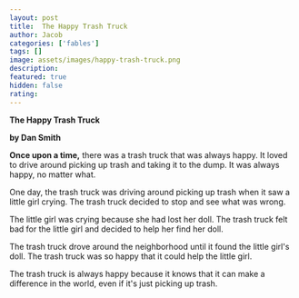 ```yaml
---
layout: post
title:  The Happy Trash Truck
author: Jacob
categories: ['fables']
tags: []
image: assets/images/happy-trash-truck.png
description: 
featured: true
hidden: false
rating: 
---
```


**The Happy Trash Truck**

**by Dan Smith**

**Once upon a time,** there was a trash truck that was always happy. It loved to drive around picking up trash and taking it to the dump. It was always happy, no matter what.

One day, the trash truck was driving around picking up trash when it saw a little girl crying. The trash truck decided to stop and see what was wrong.

The little girl was crying because she had lost her doll. The trash truck felt bad for the little girl and decided to help her find her doll.

The trash truck drove around the neighborhood until it found the little girl's doll. The trash truck was so happy that it could help the little girl.

The trash truck is always happy because it knows that it can make a difference in the world, even if it's just picking up trash.
